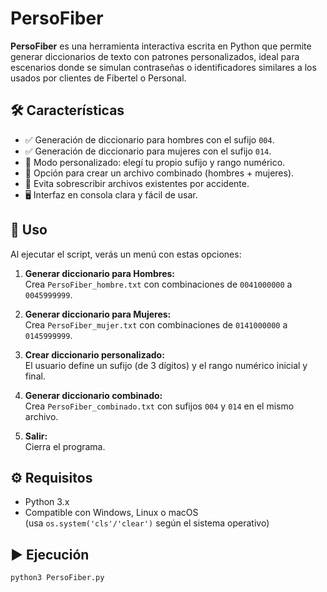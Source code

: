 # PersoFiber

**PersoFiber** es una herramienta interactiva escrita en Python que permite generar diccionarios de texto con patrones personalizados, ideal para escenarios donde se simulan contraseñas o identificadores similares a los usados por clientes de Fibertel o Personal.

## 🛠 Características

- ✅ Generación de diccionario para hombres con el sufijo `004`.
- ✅ Generación de diccionario para mujeres con el sufijo `014`.
- 🔧 Modo personalizado: elegí tu propio sufijo y rango numérico.
- 🔁 Opción para crear un archivo combinado (hombres + mujeres).
- 🧠 Evita sobrescribir archivos existentes por accidente.
- 🖥 Interfaz en consola clara y fácil de usar.

## 🚀 Uso

Al ejecutar el script, verás un menú con estas opciones:

1. **Generar diccionario para Hombres:**  
   Crea `PersoFiber_hombre.txt` con combinaciones de `0041000000` a `0045999999`.

2. **Generar diccionario para Mujeres:**  
   Crea `PersoFiber_mujer.txt` con combinaciones de `0141000000` a `0145999999`.

3. **Crear diccionario personalizado:**  
   El usuario define un sufijo (de 3 dígitos) y el rango numérico inicial y final.

4. **Generar diccionario combinado:**  
   Crea `PersoFiber_combinado.txt` con sufijos `004` y `014` en el mismo archivo.

0. **Salir:**  
   Cierra el programa.

## ⚙ Requisitos

- Python 3.x
- Compatible con Windows, Linux o macOS  
  (usa `os.system('cls'/'clear')` según el sistema operativo)

## ▶ Ejecución

```bash
python3 PersoFiber.py
